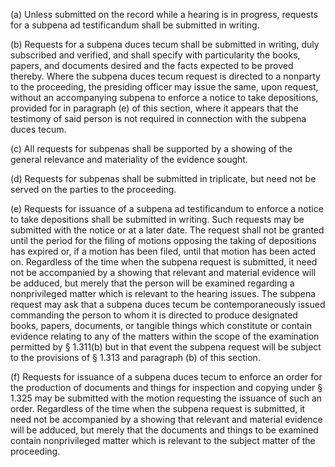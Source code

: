 (a) Unless submitted on the record while a hearing is in progress, requests for a subpena ad testificandum shall be submitted in writing.

(b) Requests for a subpena duces tecum shall be submitted in writing, duly subscribed and verified, and shall specify with particularity the books, papers, and documents desired and the facts expected to be proved thereby. Where the subpena duces tecum request is directed to a nonparty to the proceeding, the presiding officer may issue the same, upon request, without an accompanying subpena to enforce a notice to take depositions, provided for in paragraph (e) of this section, where it appears that the testimony of said person is not required in connection with the subpena duces tecum.
                

(c) All requests for subpenas shall be supported by a showing of the general relevance and materiality of the evidence sought.

(d) Requests for subpenas shall be submitted in triplicate, but need not be served on the parties to the proceeding.

(e) Requests for issuance of a subpena ad testificandum to enforce a notice to take depositions shall be submitted in writing. Such requests may be submitted with the notice or at a later date. The request shall not be granted until the period for the filing of motions opposing the taking of depositions has expired or, if a motion has been filed, until that motion has been acted on. Regardless of the time when the subpena request is submitted, it need not be accompanied by a showing that relevant and material evidence will be adduced, but merely that the person will be examined regarding a nonprivileged matter which is relevant to the hearing issues. The subpena request may ask that a subpena duces tecum be contemporaneously issued commanding the person to whom it is directed to produce designated books, papers, documents, or tangible things which constitute or contain evidence relating to any of the matters within the scope of the examination permitted by § 1.311(b) but in that event the subpena request will be subject to the provisions of § 1.313 and paragraph (b) of this section.

(f) Requests for issuance of a subpena duces tecum to enforce an order for the production of documents and things for inspection and copying under § 1.325 may be submitted with the motion requesting the issuance of such an order. Regardless of the time when the subpena request is submitted, it need not be accompanied by a showing that relevant and material evidence will be adduced, but merely that the documents and things to be examined contain nonprivileged matter which is relevant to the subject matter of the proceeding.

